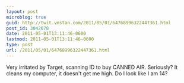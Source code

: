 ```yaml
---
layout: post
microblog: true
guid: http://twit.vmstan.com/2011/05/01/64768996322447361.html
post_id: 3042678
date: 2011-05-01T13:11:46-0600
lastmod: 2011-05-01T13:11:46-0600
type: post
url: /2011/05/01/64768996322447361.html
---
```

Very irritated by Target, scanning ID to buy CANNED AIR. Seriously? It cleans my computer, it doesn't get me high. Do I look like I am 14?
